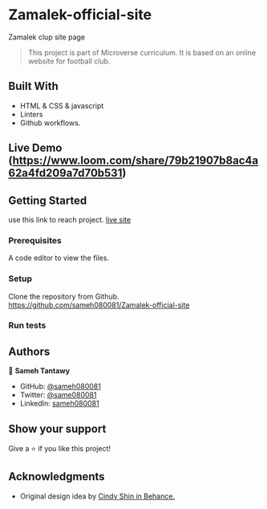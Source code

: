 # Zamalek-official-site

Zamalek clup site page

> This project is part of Microverse curriculum. It is based on an online website for football club.

## Built With

- HTML & CSS & javascript
- Linters
- Github workflows.

## Live Demo (https://www.loom.com/share/79b21907b8ac4a62a4fd209a7d70b531)

## Getting Started

use this link to reach project.
[live site](https://sameh080081.github.io/)

### Prerequisites

A code editor to view the files.

### Setup

Clone the repository from Github.
https://github.com/sameh080081/Zamalek-official-site

### Run tests

## Authors

👤 **Sameh Tantawy**

- GitHub: [@sameh080081](https://github.com/sameh080081)
- Twitter: [@same080081](https://twitter.com/sameh080081)
- LinkedIn: [sameh080081](https://linkedin.com/in/sameh080081)

## Show your support

Give a ⭐️ if you like this project!

## Acknowledgments

- Original design idea by [Cindy Shin in Behance.](https://www.behance.net/adagio07)
